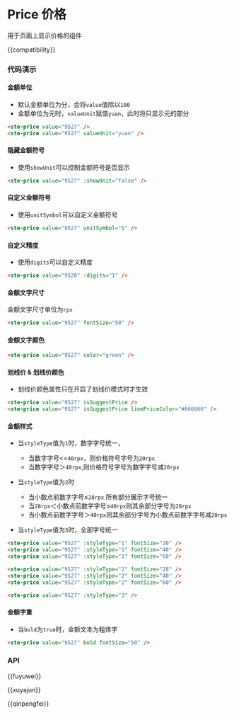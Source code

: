 # Price 价格

用于页面上显示价格的组件

{{compatibility}}

### 代码演示

#### 金额单位

-   默认金额单位为分，会将`value`值除以`100`
-   金额单位为元时，`valueUnit`赋值`yuan`，此时将只显示元的部分

```html
<ste-price value="9527" />
<ste-price value="9527" valueUnit="yuan" />
```

#### 隐藏金额符号

-   使用`showUnit`可以控制金额符号是否显示

```html
<ste-price value="9527" :showUnit="false" />
```

#### 自定义金额符号

-   使用`unitSymbol`可以自定义金额符号

```html
<ste-price value="9527" unitSymbol="$" />
```

#### 自定义精度

-   使用`digits`可以自定义精度

```html
<ste-price value="9520" :digits="1" />
```

#### 金额文字尺寸

金额文字尺寸单位为`rpx`

```html
<ste-price value="9527" fontSize="50" />
```

#### 金额文字颜色

```html
<ste-price value="9527" color="green" />
```

#### 划线价 & 划线价颜色

-   划线价颜色属性只在开启了划线价模式时才生效

```html
<ste-price value="9527" isSuggestPrice />
<ste-price value="9527" isSuggestPrice linePriceColor="#666666" />
```

#### 金额样式

-   当`styleType`值为`1`时，数字字号统一，

    -   当数字字号<=`40rpx`，则价格符号字号为`20rpx`
    -   当数字字号＞`40rpx`,则价格符号字号为数字字号减`20rpx`

-   当`styleType`值为`2`时
    -   当小数点前数字字号≤`28rpx` 所有部分展示字号统一
    -   当`28rpx`＜小数点前数字字号≤`40rpx`则其余部分字号为`20rpx`
    -   当小数点前数字字号＞`40rpx`则其余部分字号为小数点前数字字号减`20rpx`
-   当`styleType`值为`3`时，全部字号统一

```html
<ste-price value="9527" :styleType="1" fontSize="20" />
<ste-price value="9527" :styleType="1" fontSize="40" />
<ste-price value="9527" :styleType="1" fontSize="60" />

<ste-price value="9527" :styleType="2" fontSize="28" />
<ste-price value="9527" :styleType="2" fontSize="40" />
<ste-price value="9527" :styleType="2" fontSize="60" />

<ste-price value="9527" :styleType="3" />
```

#### 金额字重

-   当`bold`为`true`时，金额文本为粗体字

```html
<ste-price value="9527" bold fontSize="50" />
```

### API

<!-- props -->

{{fuyuwei}}

{{xuyajun}}

{{qinpengfei}}
